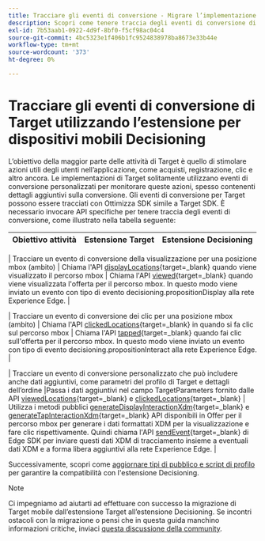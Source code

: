 ```yaml
---
title: Tracciare gli eventi di conversione - Migrare l’implementazione di Adobe Target nell’app mobile a Adobe Journey Optimizer - Estensione Decisioning
description: Scopri come tenere traccia degli eventi di conversione di Adobe Target utilizzando l’estensione Adobe Journey Optimizer - Decisioning Mobile
exl-id: 7b53aab1-0922-4d9f-8bf0-f5cf98ac04c4
source-git-commit: 4bc5323e1f406b1fc9524838978ba8673e33b44e
workflow-type: tm+mt
source-wordcount: '373'
ht-degree: 0%

---
```


# Tracciare gli eventi di conversione di Target utilizzando l’estensione per dispositivi mobili Decisioning

L’obiettivo della maggior parte delle attività di Target è quello di stimolare azioni utili degli utenti nell’applicazione, come acquisti, registrazione, clic e altro ancora. Le implementazioni di Target solitamente utilizzano eventi di conversione personalizzati per monitorare queste azioni, spesso contenenti dettagli aggiuntivi sulla conversione. Gli eventi di conversione per Target possono essere tracciati con Ottimizza SDK simile a Target SDK. È necessario invocare API specifiche per tenere traccia degli eventi di conversione, come illustrato nella tabella seguente:

| Obiettivo attività | Estensione Target | Estensione Decisioning |
|---|---|---|

| Tracciare un evento di conversione della visualizzazione per una posizione mbox (ambito) | Chiama l&#39;API [displayLocations](https://developer.adobe.com/client-sdks/solution/adobe-target/api-reference/#displayedlocations){target=_blank} quando viene visualizzato il percorso mbox | Chiama l&#39;API [viewed](https://developer.adobe.com/client-sdks/solution/adobe-target/api-reference/#displayedlocations){target=_blank} quando viene visualizzata l&#39;offerta per il percorso mbox. In questo modo viene inviato un evento con tipo di evento decisioning.propositionDisplay alla rete Experience Edge. |

| Tracciare un evento di conversione dei clic per una posizione mbox (ambito) | Chiama l&#39;API [clickedLocations](https://developer.adobe.com/client-sdks/solution/adobe-target/api-reference/#displayedlocations){target=_blank} in quando si fa clic sul percorso mbox | Chiama l&#39;API [tapped](https://developer.adobe.com/client-sdks/solution/adobe-target/api-reference/#displayedlocations){target=_blank} quando fai clic sull&#39;offerta per il percorso mbox. In questo modo viene inviato un evento con tipo di evento decisioning.propositionInteract alla rete Experience Edge. |

| Tracciare un evento di conversione personalizzato che può includere anche dati aggiuntivi, come parametri del profilo di Target e dettagli dell’ordine |Passa i dati aggiuntivi nel campo TargetParameters fornito dalle API [viewedLocations](https://developer.adobe.com/client-sdks/solution/adobe-target/api-reference/#displayedlocations){target=_blank} e [clickedLocations](https://developer.adobe.com/client-sdks/solution/adobe-target/api-reference/#displayedlocations){target=_blank} | Utilizza i metodi pubblici [generateDisplayInteractionXdm](https://developer.adobe.com/client-sdks/edge/adobe-journey-optimizer-decisioning/#proposition-tracking-using-edge-extension-api){target=_blank} e [generateTapInteractionXdm](https://developer.adobe.com/client-sdks/edge/adobe-journey-optimizer-decisioning/#proposition-tracking-using-edge-extension-api){target=_blank} API disponibili in Offer per il percorso mbox per generare i dati formattati XDM per la visualizzazione e fare clic rispettivamente. Quindi chiama l&#39;API [sendEvent](https://developer.adobe.com/client-sdks/edge/edge-network/api-reference/#sendevent){target=_blank} di Edge SDK per inviare questi dati XDM di tracciamento insieme a eventuali dati XDM e a forma libera aggiuntivi alla rete Experience Edge. |


Successivamente, scopri come [aggiornare tipi di pubblico e script di profilo](update-audiences.md) per garantire la compatibilità con l&#39;estensione Decisioning.

>[!NOTE]
>
>Ci impegniamo ad aiutarti ad effettuare con successo la migrazione di Target mobile dall’estensione Target all’estensione Decisioning. Se incontri ostacoli con la migrazione o pensi che in questa guida manchino informazioni critiche, inviaci [questa discussione della community](https://experienceleaguecommunities.adobe.com/t5/adobe-experience-platform-data/tutorial-discussion-migrate-target-from-at-js-to-web-sdk/m-p/575587#M463).

